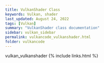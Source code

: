 ```yaml
---
title: VulkanShader Class
keywords: Vulkan, shader
last_updated: August 24, 2022
tags: [Vulkan]
summary: "VulkanShader class documentation"
sidebar: vulkan_sidebar
permalink: vulkancode_vulkanshader.html
folder: vulkancode
---
```


vulkan_vulkanshader
{% include links.html %}
